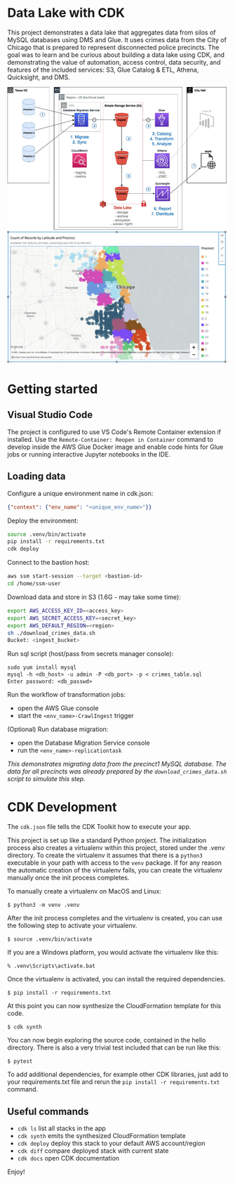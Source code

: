 
# Data Lake with CDK

This project demonstrates a data lake that aggregates data from silos of MySQL databases using DMS and Glue.  It uses crimes data from the City of Chicago that is prepared to represent disconnected police precincts.  The goal was to learn and be curious about building a data lake using CDK, and demonstrating the value of automation, access control, data security, and features of the included services: S3, Glue Catalog & ETL, Athena, Quicksight, and DMS.

<img src="./resources/data_lake_architecture.jpg" alt="architecture" width="500"/>
<img src="./resources/crimes_graph.png" alt="architecture" width="500"/>

# Getting started

## Visual Studio Code

The project is configured to use VS Code's Remote Container extension if installed.  Use the `Remote-Container: Reopen in Container` command to develop inside the AWS Glue Docker image and enable code hints for Glue jobs or running interactive Jupyter notebooks in the IDE.

## Loading data

Configure a unique environment name in cdk.json:
```json
{"context": {"env_name": "<unique_env_name>"}}
```
Deploy the environment:
```bash
source .venv/bin/activate
pip install -r requirements.txt
cdk deploy
```
Connect to the bastion host:
```bash
aws ssm start-session --target <bastion-id>
cd /home/ssm-user
```
Download data and store in S3 (1.6G - may take some time):
```bash
export AWS_ACCESS_KEY_ID=<access_key>
export AWS_SECRET_ACCESS_KEY=<secret_key>
export AWS_DEFAULT_REGION=<region>
sh ./download_crimes_data.sh
Bucket: <ingest_bucket>
```
Run sql script (host/pass from secrets manager console):
```
sudo yum install mysql
mysql -h <db_host> -u admin -P <db_port> -p < crimes_table.sql
Enter password: <db_passwd>
```

Run the workflow of transformation jobs:

- open the AWS Glue console
- start the `<env_name>-CrawlIngest` trigger

(Optional) Run database migration:

- open the Database Migration Service console
- run the `<env_name>-replicationtask` 

<i>This demonstrates migrating data from the precinct1 MySQL database.  The data for all precincts was already prepared by the `download_crimes_data.sh` script to simulate this step.</i>


# CDK Development

The `cdk.json` file tells the CDK Toolkit how to execute your app.

This project is set up like a standard Python project.  The initialization process also creates
a virtualenv within this project, stored under the .venv directory.  To create the virtualenv
it assumes that there is a `python3` executable in your path with access to the `venv` package.
If for any reason the automatic creation of the virtualenv fails, you can create the virtualenv
manually once the init process completes.

To manually create a virtualenv on MacOS and Linux:

```
$ python3 -m venv .venv
```

After the init process completes and the virtualenv is created, you can use the following
step to activate your virtualenv.

```
$ source .venv/bin/activate
```

If you are a Windows platform, you would activate the virtualenv like this:

```
% .venv\Scripts\activate.bat
```

Once the virtualenv is activated, you can install the required dependencies.

```
$ pip install -r requirements.txt
```

At this point you can now synthesize the CloudFormation template for this code.

```
$ cdk synth
```

You can now begin exploring the source code, contained in the hello directory.
There is also a very trivial test included that can be run like this:

```
$ pytest
```

To add additional dependencies, for example other CDK libraries, just add to
your requirements.txt file and rerun the `pip install -r requirements.txt`
command.

## Useful commands

 * `cdk ls`          list all stacks in the app
 * `cdk synth`       emits the synthesized CloudFormation template
 * `cdk deploy`      deploy this stack to your default AWS account/region
 * `cdk diff`        compare deployed stack with current state
 * `cdk docs`        open CDK documentation

Enjoy!
